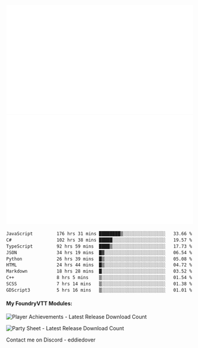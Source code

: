
![](https://raw.githubusercontent.com/eddiedover/ghstats/master/generated/overview.svg)
![](https://raw.githubusercontent.com/eddiedover/ghstats/master/generated/languages.svg)

<!--START_SECTION:waka-->

```txt
JavaScript         176 hrs 31 mins ████████▒░░░░░░░░░░░░░░░░   33.66 %
C#                 102 hrs 38 mins █████░░░░░░░░░░░░░░░░░░░░   19.57 %
TypeScript         92 hrs 59 mins  ████▒░░░░░░░░░░░░░░░░░░░░   17.73 %
JSON               34 hrs 19 mins  █▓░░░░░░░░░░░░░░░░░░░░░░░   06.54 %
Python             26 hrs 39 mins  █▒░░░░░░░░░░░░░░░░░░░░░░░   05.08 %
HTML               24 hrs 44 mins  █▒░░░░░░░░░░░░░░░░░░░░░░░   04.72 %
Markdown           18 hrs 28 mins  █░░░░░░░░░░░░░░░░░░░░░░░░   03.52 %
C++                8 hrs 5 mins    ▒░░░░░░░░░░░░░░░░░░░░░░░░   01.54 %
SCSS               7 hrs 14 mins   ▒░░░░░░░░░░░░░░░░░░░░░░░░   01.38 %
GDScript3          5 hrs 16 mins   ▒░░░░░░░░░░░░░░░░░░░░░░░░   01.01 %
```

<!--END_SECTION:waka-->

#### My FoundryVTT Modules:

  ![Player Achievements - Latest Release Download Count](https://img.shields.io/badge/dynamic/json?label=Player%20Achievements%20-%20Downloads@latest&query=assets%5B1%5D.download_count&url=https%3A%2F%2Fapi.github.com%2Frepos%2FEddieDover%2Ffvtt-player-achievements%2Freleases%2Flatest)

  ![Party Sheet - Latest Release Download Count](https://img.shields.io/badge/dynamic/json?label=Party%20Sheet%20-%20Downloads@latest&query=assets%5B1%5D.download_count&url=https%3A%2F%2Fapi.github.com%2Frepos%2FEddieDover%2Ffvtt-party-sheet%2Freleases%2Flatest)

<a rel="me" href="https://techhub.social/@EddieDover"></a>

Contact me on Discord - eddiedover

